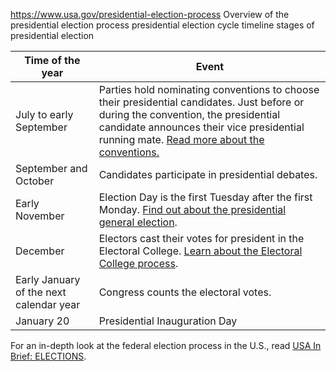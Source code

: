 

https://www.usa.gov/presidential-election-process
Overview of the presidential election process
presidential election cycle timeline
stages of presidential election

| **Time of the year** | **Event** |
| --- | --- |
| July to early September | Parties hold nominating conventions to choose their presidential candidates. Just before or during the convention, the presidential candidate announces their vice presidential running mate. [Read more about the conventions.](https://www.usa.gov/national-conventions) |
| September and October | Candidates participate in presidential debates. |
| Early November | Election Day is the first Tuesday after the first Monday. [Find out about the presidential general election](https://www.usa.gov/presidential-general-election). |
| December | Electors cast their votes for president in the Electoral College. [Learn about the Electoral College process](https://www.usa.gov/electoral-college). |
| Early January of the next calendar year | Congress counts the electoral votes. |
| January 20 | Presidential Inauguration Day |

For an in-depth look at the federal election process in the U.S., read
[USA In Brief: ELECTIONS](https://share.america.gov/wp-content/uploads/2016/04/Elections-USA_In-Brief-Series_English_Lo-Res.pdf).
